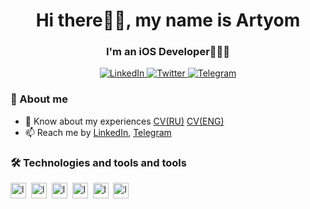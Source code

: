 <div id="header" align="center">
    <h1>Hi there👋🏻, my name is Artyom</h1>
    <h3>I'm an iOS Developer👨🏻‍💻</h3>
</div>

<div id="socials" align="center">
    <a href="https://www.linkedin.com/in/acidcry909/">
        <img src="https://img.shields.io/badge/Linkedin-black?style=for-the-badge&logo=linkedin" alt="LinkedIn"/
    </a>
    <a href="https://twitter.com/acidcry909">
        <img src="https://img.shields.io/badge/Twitter-black?style=for-the-badge&logo=x" alt="Twitter"/
    </a>
    <a href="https://t.me/acidcry909">
        <img src="https://img.shields.io/badge/Telegram-black?style=for-the-badge&logo=telegram" alt="Telegram"/>
    </a>
</div>

### 🍜 About me
- 📄 Know about my experiences [CV(RU)](https://docs.google.com/document/d/1fHA-p-XyeZ7pQ70Vo6G1tdTIgdWIgaBzE1holPHRT0o/edit) [CV(ENG)](https://docs.google.com/document/d/1Ji7lkXmvhUspZtOXcLb8GuEVITXLzt3tlyvPaNh72Ig/edit)
- 📫 Reach me by [LinkedIn](https://www.linkedin.com/in/acidcry909/), [Telegram](https://t.me/acidcry909)

### 🛠️ Technologies and tools and tools
<img src="https://img.shields.io/badge/Swift-black?logo=swift" alt="logo" height="25" />&nbsp;
<img src="https://img.shields.io/badge/Xcode-black?logo=xcode" alt="logo" height="25" />&nbsp;
<img src="https://img.shields.io/badge/Git-black?logo=git" alt="logo" height="25" />&nbsp;
<img src="https://img.shields.io/badge/React-black?logo=react" alt="logo" height="25" />&nbsp;
<img src="https://img.shields.io/badge/TypeScript-black?logo=typescript" alt="logo" height="25" />&nbsp;
<img src="https://img.shields.io/badge/C%2B%2B-black?logo=c%2B%2B" alt="logo" height="25" />&nbsp;
